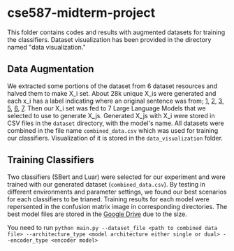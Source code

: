 # cse587-midterm-project
<!-- I will modify the readme better when we're done with all experiments - janice- -->
This folder contains codes and results with augmented datasets for training the classifiers. Dataset visualization has been provided in the directory named "data visualization."

## Data Augmentation 
We extracted some portions of the dataset from 6 dataset resources and halved them to make X_i set. About 28k unique X_is were generated and each x_i has a label indicating where an original sentence was from; [1](https://www.kaggle.com/datasets/thedevastator/hellaswag-a-new-commonsense-nli-dataset), [2](https://www.kaggle.com/datasets/stanfordu/stanford-natural-language-inference-corpus/data), [3](https://github.com/tylin/coco-caption/blob/master/results/captions_val2014_fakecap_results.json), [5](https://cims.nyu.edu/~sbowman/multinli/), [6](https://www.kaggle.com/datasets/nltkdata/brown-corpus/data?select=brown.csv ), [7](https://www.kaggle.com/datasets/oswinrh/bible?select=t_asv.csv ). Then our X_i set was fed to 7 Large Language Models that we selected to use to generate X_js. Generated X_js with X_i were stored in CSV files in the `dataset` directory, with the model's name. All datasets were combined in the file name `combined_data.csv` which was used for training our classifiers. Visualization of it is stored in the `data_visualization` folder. <!-- maybe I can put two images here as well if needed. (don't think so cuz we're going to write a report with it right -->

## Training Classifiers
Two classifiers (SBert and Luar) were selected for our experiment and were trained with our generated dataset (`combined_data.csv`). By testing in different environments and parameter settings, we found our best scenarios for each classifiers to be trianed. Training results for each model were repersented in the confusion matrix image in corresponding directories. The best model files are stored in the [Google Drive](https://drive.google.com/drive/folders/11MlZ6gF0aj2P9RJ6787FZF5eV6k9cPjN?usp=drive_link) due to the size.

You need to run `python main.py --dataset_file <path to combined data file> --architecture_type <model architecture either single or dual> --encoder_type <encoder model>`
